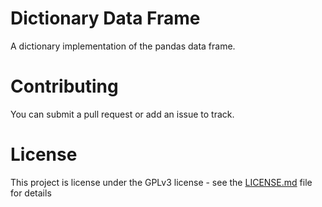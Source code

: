 # Dictionary Data Frame

A dictionary implementation of the pandas data frame.

# Contributing

You can submit a pull request or add an issue to track.

# License

This project is license under the GPLv3 license - see the [LICENSE.md](LICENSE.md) file for details
